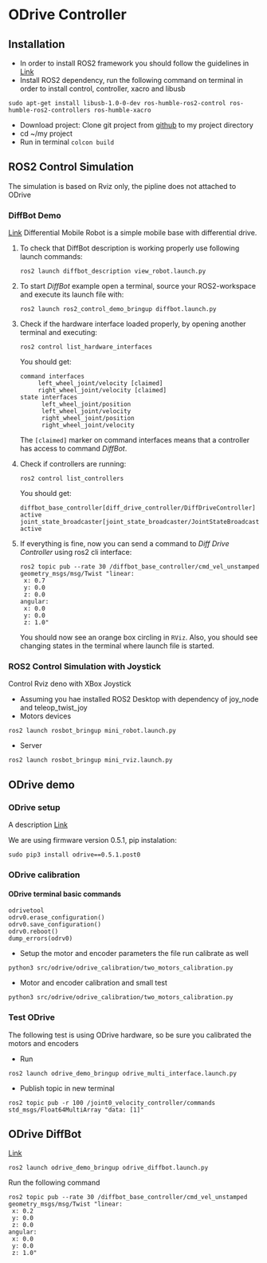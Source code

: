 # ODrive Controller
## Installation
- In order to install ROS2 framework you should follow the guidelines in [Link](https://docs.ros.org/en/humble/Installation.html)
- Install ROS2 dependency, run the following command on terminal in order to install control, controller, xacro and libusb
```
sudo apt-get install libusb-1.0-0-dev ros-humble-ros2-control ros-humble-ros2-controllers ros-humble-xacro
```
- Download project: Clone git project from [github](https://github.com/nadavis/ODrive_Controller.git) to my project directory
- cd ~/my project
- Run in terminal ```colcon build```
## ROS2 Control Simulation
The simulation is based on Rviz only, the pipline does not attached to ODrive
### DiffBot Demo
[Link](https://github.com/ros-controls/ros2_control_demos)
Differential Mobile Robot is a simple mobile base with differential drive.
1. To check that DiffBot description is working properly use following launch commands:
   ```
   ros2 launch diffbot_description view_robot.launch.py
   ```
2. To start *DiffBot* example open a terminal, source your ROS2-workspace and execute its launch file with:
   ```
   ros2 launch ros2_control_demo_bringup diffbot.launch.py
   ```
3. Check if the hardware interface loaded properly, by opening another terminal and executing:
   ```
   ros2 control list_hardware_interfaces
   ```
   You should get:
   ```
   command interfaces
        left_wheel_joint/velocity [claimed]
        right_wheel_joint/velocity [claimed]
   state interfaces
         left_wheel_joint/position
         left_wheel_joint/velocity
         right_wheel_joint/position
         right_wheel_joint/velocity
   ```
   The `[claimed]` marker on command interfaces means that a controller has access to command *DiffBot*.

4. Check if controllers are running:
   ```
   ros2 control list_controllers
   ```
   You should get:
   ```
   diffbot_base_controller[diff_drive_controller/DiffDriveController] active
   joint_state_broadcaster[joint_state_broadcaster/JointStateBroadcaster] active
   ```
5. If everything is fine, now you can send a command to *Diff Drive Controller* using ros2 cli interface:
   ```
   ros2 topic pub --rate 30 /diffbot_base_controller/cmd_vel_unstamped geometry_msgs/msg/Twist "linear:
    x: 0.7
    y: 0.0
    z: 0.0
   angular:
    x: 0.0
    y: 0.0
    z: 1.0"
    ```
   You should now see an orange box circling in `RViz`.
   Also, you should see changing states in the terminal where launch file is started.

### ROS2 Control Simulation with Joystick
Control Rviz deno with XBox Joystick
- Assuming you hae installed ROS2 Desktop with dependency of joy_node and teleop_twist_joy
- Motors devices 
```
ros2 launch rosbot_bringup mini_robot.launch.py
```
- Server 
```
ros2 launch rosbot_bringup mini_rviz.launch.py
```
## ODrive demo 
### ODrive setup
A description [Link](https://github.com/Factor-Robotics/odrive_ros2_control/wiki/Getting_Started)

We are using firmware version 0.5.1, pip instalation:
```
sudo pip3 install odrive==0.5.1.post0
```
### ODrive calibration
#### ODrive terminal basic commands
```
odrivetool
odrv0.erase_configuration()
odrv0.save_configuration()
odrv0.reboot()
dump_errors(odrv0)
```
- Setup the motor and encoder parameters the file run calibrate as well
```
python3 src/odrive/odrive_calibration/two_motors_calibration.py
```
- Motor and encoder calibration and small test
```
python3 src/odrive/odrive_calibration/two_motors_calibration.py
```
### Test ODrive
The following test is using ODrive hardware, so be sure you calibrated the motors and encoders
- Run
```
ros2 launch odrive_demo_bringup odrive_multi_interface.launch.py
```
- Publish topic in new terminal 
```
ros2 topic pub -r 100 /joint0_velocity_controller/commands std_msgs/Float64MultiArray "data: [1]"
```
## ODrive DiffBot 
[Link](https://github.com/Factor-Robotics/odrive_ros2_control/wiki/DiffBot_HIL_Demo)
```
ros2 launch odrive_demo_bringup odrive_diffbot.launch.py
```
Run the following command
```
ros2 topic pub --rate 30 /diffbot_base_controller/cmd_vel_unstamped geometry_msgs/msg/Twist "linear:
 x: 0.2
 y: 0.0
 z: 0.0
angular:
 x: 0.0
 y: 0.0
 z: 1.0"
 ```